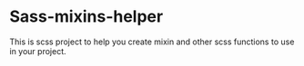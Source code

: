 # Sass-mixins-helper
This is scss project to help you create mixin and other scss functions to use in your project.
